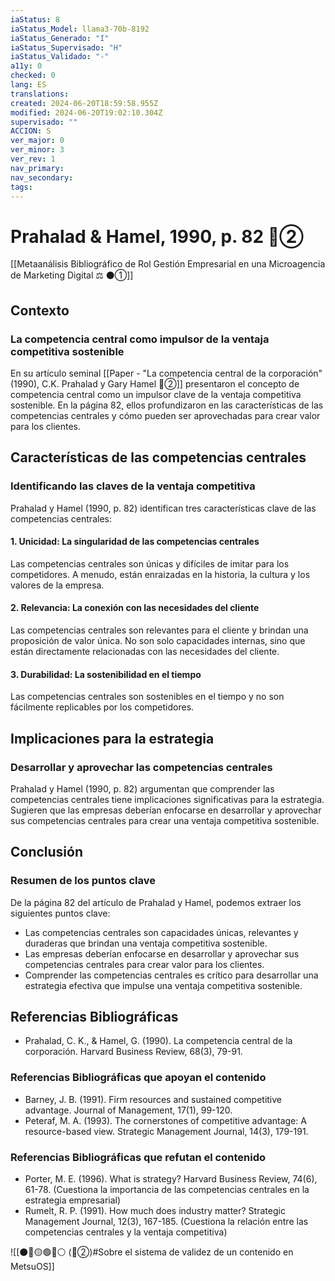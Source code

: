 ```yaml
---
iaStatus: 8
iaStatus_Model: llama3-70b-8192
iaStatus_Generado: "I"
iaStatus_Supervisado: "H"
iaStatus_Validado: "-"
a11y: 0
checked: 0
lang: ES
translations: 
created: 2024-06-20T18:59:58.955Z
modified: 2024-06-20T19:02:10.304Z
supervisado: ""
ACCION: S
ver_major: 0
ver_minor: 3
ver_rev: 1
nav_primary: 
nav_secondary: 
tags:
---
```

# Prahalad & Hamel, 1990, p. 82  🔴②

[[Metaanálisis Bibliográfico de Rol Gestión Empresarial en una Microagencia de Marketing Digital ⚖️ ⚫①]]

## Contexto
### La competencia central como impulsor de la ventaja competitiva sostenible

En su artículo seminal [[Paper - "La competencia central de la corporación" (1990), C.K. Prahalad y Gary Hamel  🔴②]] presentaron el concepto de competencia central como un impulsor clave de la ventaja competitiva sostenible. En la página 82, ellos profundizaron en las características de las competencias centrales y cómo pueden ser aprovechadas para crear valor para los clientes.

## Características de las competencias centrales
### Identificando las claves de la ventaja competitiva

Prahalad y Hamel (1990, p. 82) identifican tres características clave de las competencias centrales:

#### 1. **Unicidad**: La singularidad de las competencias centrales

Las competencias centrales son únicas y difíciles de imitar para los competidores. A menudo, están enraizadas en la historia, la cultura y los valores de la empresa.

#### 2. **Relevancia**: La conexión con las necesidades del cliente

Las competencias centrales son relevantes para el cliente y brindan una proposición de valor única. No son solo capacidades internas, sino que están directamente relacionadas con las necesidades del cliente.

#### 3. **Durabilidad**: La sostenibilidad en el tiempo

Las competencias centrales son sostenibles en el tiempo y no son fácilmente replicables por los competidores.

## Implicaciones para la estrategia
### Desarrollar y aprovechar las competencias centrales

Prahalad y Hamel (1990, p. 82) argumentan que comprender las competencias centrales tiene implicaciones significativas para la estrategia. Sugieren que las empresas deberían enfocarse en desarrollar y aprovechar sus competencias centrales para crear una ventaja competitiva sostenible.

## Conclusión
### Resumen de los puntos clave

De la página 82 del artículo de Prahalad y Hamel, podemos extraer los siguientes puntos clave:

* Las competencias centrales son capacidades únicas, relevantes y duraderas que brindan una ventaja competitiva sostenible.
* Las empresas deberían enfocarse en desarrollar y aprovechar sus competencias centrales para crear valor para los clientes.
* Comprender las competencias centrales es crítico para desarrollar una estrategia efectiva que impulse una ventaja competitiva sostenible.

## Referencias Bibliográficas

* Prahalad, C. K., & Hamel, G. (1990). La competencia central de la corporación. Harvard Business Review, 68(3), 79-91.

### Referencias Bibliográficas que apoyan el contenido

* Barney, J. B. (1991). Firm resources and sustained competitive advantage. Journal of Management, 17(1), 99-120.
* Peteraf, M. A. (1993). The cornerstones of competitive advantage: A resource-based view. Strategic Management Journal, 14(3), 179-191.

### Referencias Bibliográficas que refutan el contenido

* Porter, M. E. (1996). What is strategy? Harvard Business Review, 74(6), 61-78. (Cuestiona la importancia de las competencias centrales en la estrategia empresarial)
* Rumelt, R. P. (1991). How much does industry matter? Strategic Management Journal, 12(3), 167-185. (Cuestiona la relación entre las competencias centrales y la ventaja competitiva)


![[⚫🔴🟡🟢🔵⚪ (🔴②)#Sobre el sistema de validez de un contenido en MetsuOS]]

